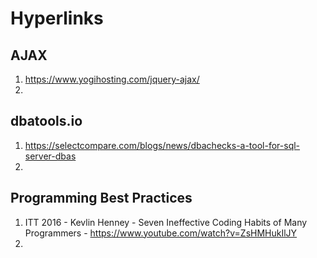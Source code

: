 # Hyperlinks

## AJAX

1. https://www.yogihosting.com/jquery-ajax/
2. 

## dbatools.io
1. https://selectcompare.com/blogs/news/dbachecks-a-tool-for-sql-server-dbas
2. 

## Programming Best Practices
1. ITT 2016 - Kevlin Henney - Seven Ineffective Coding Habits of Many Programmers - https://www.youtube.com/watch?v=ZsHMHukIlJY
2. 
